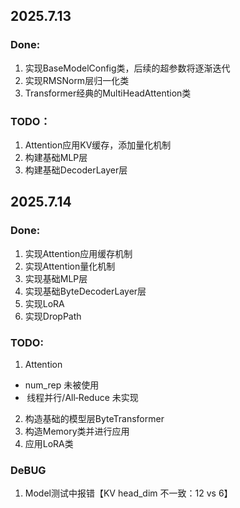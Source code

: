 ## 2025.7.13
### Done:
1. 实现BaseModelConfig类，后续的超参数将逐渐迭代
2. 实现RMSNorm层归一化类
3. Transformer经典的MultiHeadAttention类

### TODO：
1. Attention应用KV缓存，添加量化机制
2. 构建基础MLP层
3. 构建基础DecoderLayer层

## 2025.7.14
### Done:
1. 实现Attention应用缓存机制
2. 实现Attention量化机制
3. 实现基础MLP层
4. 实现基础ByteDecoderLayer层
5. 实现LoRA
6. 实现DropPath

### TODO:
1. Attention
- num_rep 未被使用 
-  线程并行/All‑Reduce 未实现
2. 构造基础的模型层ByteTransformer
3. 构造Memory类并进行应用
4. 应用LoRA类

### DeBUG
1. Model测试中报错【KV head_dim 不一致：12 vs 6】
